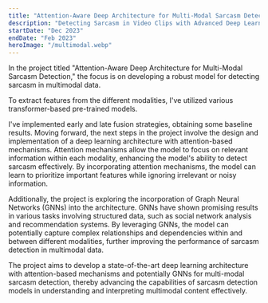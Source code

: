 ```yaml
---
title: "Attention-Aware Deep Architecture for Multi-Modal Sarcasm Detection"
description: "Detecting Sarcasm in Video Clips with Advanced Deep Learning Techniques"
startDate: "Dec 2023"
endDate: "Feb 2023"
heroImage: "/multimodal.webp"
---
```


In the project titled "Attention-Aware Deep Architecture for Multi-Modal Sarcasm Detection," the focus is on developing a robust model for detecting sarcasm in multimodal data.

To extract features from the different modalities, I've utilized various transformer-based pre-trained models.

I've implemented early and late fusion strategies, obtaining some baseline results. Moving forward, the next steps in the project involve the design and implementation of a deep learning architecture with attention-based mechanisms. Attention mechanisms allow the model to focus on relevant information within each modality, enhancing the model's ability to detect sarcasm effectively. By incorporating attention mechanisms, the model can learn to prioritize important features while ignoring irrelevant or noisy information.

Additionally, the project is exploring the incorporation of Graph Neural Networks (GNNs) into the architecture. GNNs have shown promising results in various tasks involving structured data, such as social network analysis and recommendation systems. By leveraging GNNs, the model can potentially capture complex relationships and dependencies within and between different modalities, further improving the performance of sarcasm detection in multimodal data.

The project aims to develop a state-of-the-art deep learning architecture with attention-based mechanisms and potentially GNNs for multi-modal sarcasm detection, thereby advancing the capabilities of sarcasm detection models in understanding and interpreting multimodal content effectively.



